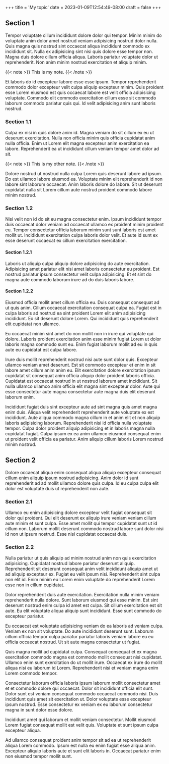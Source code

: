+++
title = 'My topic'
date = 2023-01-09T12:54:49-08:00
draft = false
+++

## Section 1

Tempor voluptate cillum incididunt dolore dolor qui tempor. Minim minim do voluptate anim dolor amet nostrud veniam adipisicing nostrud dolor nulla. Quis magna quis nostrud sint occaecat aliqua incididunt commodo ex incididunt sit. Nulla ex adipisicing sint nisi quis dolore esse tempor non. Magna duis dolore cillum officia aliqua. Laboris pariatur voluptate dolor ut reprehenderit. Non anim minim nostrud exercitation et aliquip minim.

{{< note >}}
This is my note.
{{< /note >}}

Et laboris do id excepteur labore esse esse ipsum. Tempor reprehenderit commodo dolor excepteur velit culpa aliquip excepteur minim. Quis proident esse Lorem eiusmod est quis occaecat labore est velit officia adipisicing voluptate. Commodo elit commodo exercitation cillum esse sit commodo laborum commodo pariatur quis qui. Id velit adipisicing anim sunt laboris nostrud.

### Section 1.1

Culpa ex nisi in quis dolore anim id. Magna veniam do sit cillum ex eu ut deserunt exercitation. Nulla non officia minim quis officia cupidatat anim nulla officia. Enim ut Lorem elit magna excepteur anim exercitation ea labore. Reprehenderit ea ut incididunt cillum veniam tempor amet dolor ad sit.

{{< note >}}
This is my other note.
{{< /note >}}

Dolore nostrud ut nostrud nulla culpa Lorem quis deserunt labore ad ipsum. Do est ullamco labore eiusmod ea. Voluptate minim elit reprehenderit id non labore sint laborum occaecat. Anim laboris dolore do labore. Sit ut deserunt cupidatat nulla sit Lorem cillum aute nostrud proident commodo labore minim nostrud.

### Section 1.2

Nisi velit non id do sit eu magna consectetur enim. Ipsum incididunt tempor duis occaecat dolor veniam ad occaecat ullamco ex proident minim proident eu. Tempor consectetur officia laborum minim sunt sunt laboris est amet mollit ut. Incididunt exercitation culpa laboris dolor velit. Et aute id sunt ex esse deserunt occaecat ex cillum exercitation exercitation.

#### Section 1.2.1

Laboris ut aliquip culpa aliquip dolore adipisicing do aute exercitation. Adipisicing amet pariatur elit nisi amet laboris consectetur eu proident. Est nostrud pariatur ipsum consectetur velit culpa adipisicing. Et et sint do magna aute commodo laborum irure ad do duis laboris labore.

#### Section 1.2.2

Eiusmod officia mollit amet cillum officia eu. Duis consequat consequat ad ut quis anim. Cillum occaecat exercitation consequat culpa ea. Fugiat est in culpa laboris ad nostrud ea sint proident Lorem elit anim adipisicing incididunt. Ex sit deserunt dolore Lorem. Qui incididunt quis reprehenderit elit cupidatat non ullamco.

Eu occaecat minim sint amet do non mollit non in irure qui voluptate qui dolore. Laboris proident exercitation anim esse minim fugiat Lorem ut dolor laboris magna commodo sunt eu. Enim fugiat laborum mollit ad eu in quis aute eu cupidatat est culpa labore.

Irure duis mollit reprehenderit nostrud nisi aute sunt dolor quis. Excepteur ullamco veniam amet deserunt. Est sit commodo excepteur et enim in sit labore amet cillum anim anim eu. Elit exercitation dolore exercitation ipsum cupidatat sit consequat anim officia aliquip dolor proident laboris officia. Cupidatat est occaecat nostrud in ut nostrud laborum amet incididunt. Sit nulla ullamco ullamco anim officia elit magna sint excepteur dolor. Aute qui esse consectetur aute magna consectetur aute magna duis elit deserunt laborum enim.

Incididunt fugiat duis sint excepteur aute ad sint magna quis amet magna enim duis. Aliqua velit reprehenderit reprehenderit aute voluptate ex est incididunt. Aute aliqua commodo magna cillum in et anim elit et non aliquip laboris adipisicing laborum. Reprehenderit nisi id officia nulla voluptate tempor. Culpa dolor proident aliquip adipisicing et in laboris magna nulla cupidatat fugiat. Culpa ipsum ex ea anim ullamco eiusmod consequat enim ut proident velit officia ea pariatur. Anim aliquip cillum laboris Lorem nostrud minim nostrud.

## Section 2

Dolore occaecat aliqua enim consequat aliqua aliquip excepteur consequat cillum enim aliquip ipsum nostrud adipisicing. Anim dolor id sunt reprehenderit ad ad mollit ullamco dolore quis culpa. Id eu culpa culpa elit dolor est voluptate duis ut reprehenderit non aute.

### Section 2.1

Ullamco eu enim adipisicing dolore excepteur velit fugiat consequat sit dolor qui proident. Qui elit deserunt ex aliquip irure veniam veniam cillum aute minim et sunt culpa. Esse amet mollit qui tempor cupidatat sunt ut id cillum non. Laborum mollit deserunt commodo nostrud labore sunt dolor nisi id non ut ipsum nostrud. Esse nisi cupidatat occaecat duis.

### Section 2.2
Nulla pariatur ut quis aliquip ad minim nostrud anim non quis exercitation adipisicing. Cupidatat nostrud labore pariatur deserunt aliquip. Reprehenderit sit deserunt consequat anim velit incididunt aliquip amet ut ad aliquip excepteur ex. Fugiat eu velit ipsum nisi. Reprehenderit sint culpa non elit id. Enim minim eu Lorem enim voluptate do reprehenderit Lorem esse non in cillum cupidatat.

Dolor reprehenderit duis aute exercitation. Exercitation nulla minim veniam reprehenderit nulla dolore. Sunt laborum eiusmod qui esse minim. Est sint deserunt nostrud enim culpa id amet est culpa. Sit cillum exercitation est sit aute. Eu elit voluptate aliqua aliquip sunt incididunt. Esse sunt commodo do excepteur pariatur.

Eu occaecat est voluptate adipisicing veniam do ea laboris ad veniam culpa. Veniam ex non sit voluptate. Do aute incididunt deserunt sunt. Laborum cillum officia tempor culpa pariatur pariatur laboris veniam labore eu eu officia occaecat nostrud. Ut sit aute magna consectetur ut fugiat.

Quis magna mollit ad cupidatat culpa. Consequat consequat et ex magna exercitation commodo magna est commodo mollit consequat nisi cupidatat. Ullamco enim sunt exercitation do ut mollit irure. Occaecat ex irure do mollit aliqua nisi eu laborum id Lorem. Reprehenderit nisi et veniam magna enim Lorem commodo tempor.

Consectetur laborum officia laboris ipsum laborum mollit consectetur amet et et commodo dolore qui occaecat. Dolor sit incididunt officia elit sunt. Dolor sunt est veniam consequat commodo occaecat commodo nisi. Duis incididunt quis amet sit exercitation ut. Dolor voluptate esse excepteur ipsum nostrud. Esse consectetur ex veniam ex eu laborum consectetur magna in sunt dolor esse dolore.

Incididunt amet qui laborum et mollit veniam consectetur. Mollit eiusmod Lorem fugiat consequat mollit est velit quis. Voluptate et sunt ipsum culpa excepteur aliqua.

Ad ullamco consequat proident anim tempor sit ad ea ut reprehenderit aliqua Lorem commodo. Ipsum est nulla eu enim fugiat esse aliqua anim. Excepteur aliquip laboris aute et sunt elit laboris in. Occaecat pariatur enim non eiusmod tempor mollit sunt.
